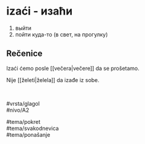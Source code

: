 # izaći - изаћи

1. выйти  
2. пойти куда-то (в свет, на прогулку)

## Rečenice

Izaći ćemo posle [[večera|večere]] da se prošetamo.

Nije [[želeti|želela]] da izađe iz sobe.

<br>

#vrsta/glagol  
#nivo/A2  

#tema/pokret  
#tema/svakodnevica  
#tema/ponašanje  
